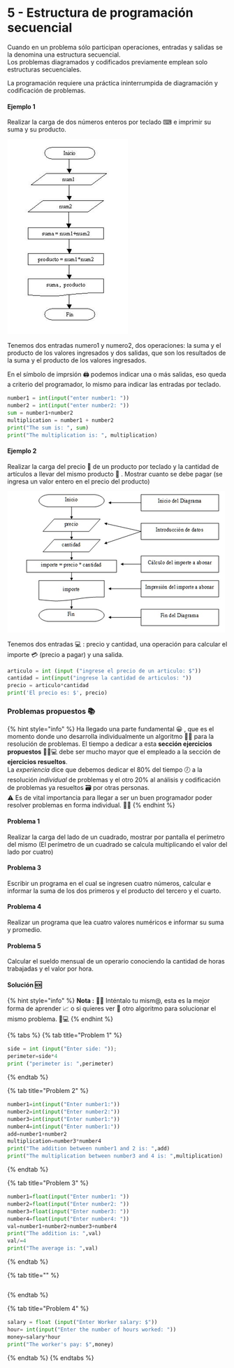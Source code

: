 # 5 - Estructura de programación secuencial

Cuando en un problema sólo participan operaciones, entradas y salidas se la denomina una estructura secuencial.  
Los problemas diagramados y codificados previamente emplean solo estructuras secuenciales.

La programación requiere una práctica ininterrumpida de diagramación y codificación de problemas.

#### Ejemplo 1

Realizar la carga de dos números enteros por teclado ⌨ e imprimir su suma y su producto.

![Diagrama de flujo](.gitbook/assets/image.png)

Tenemos dos entradas numero1 y numero2, dos operaciones: la suma y el producto de los valores ingresados y dos salidas, que son los resultados de la suma y el producto de los valores ingresados. 

En el símbolo de imprsión 🖨 podemos indicar una o más salidas, eso queda a criterio del programador, lo mismo para indicar las entradas por teclado.

```python
number1 = int(input("enter number1: "))
number2 = int(input("enter number2: "))
sum = number1+number2
multiplication = number1 + number2
print("The sum is: ", sum)
print("The multiplication is: ", multiplication)
```

#### Ejemplo 2

Realizar la carga del precio 💸 de un producto por teclado y la cantidad de artículos a llevar del mismo producto 🛒 . Mostrar cuanto se debe pagar \(se ingresa un valor entero en el precio del producto\)

![Diagrama de flujo](.gitbook/assets/image%20%2814%29.png)

Tenemos dos entradas 💻 : precio y cantidad, una operación para calcular el importe 💳 \(precio a pagar\) y una salida.

```python
articulo = int (input ("ingrese el precio de un articulo: $"))
cantidad = int(input("ingrese la cantidad de articulos: "))
precio = articulo*cantidad
print('El precio es: $', precio)
```

### Problemas propuestos 📚 

{% hint style="info" %}
Ha llegado una parte fundamental 😀 , que es el momento donde uno desarrolla individualmente un algoritmo ✍🏾 para la resolución de problemas. El tiempo a dedicar a esta **sección ejercicios propuestos** 👩🏾💻 debe ser mucho mayor que el empleado a la sección de **ejercicios resueltos**.  
 La _experiencia_ dice que debemos dedicar el 80% del tiempo 🕖 a la resolución _individual_ de problemas y el otro 20% al análisis y codificación de problemas ya resueltos 🗃 por otras personas.  
 ⚠ Es de vital importancia para llegar a ser un buen programador poder resolver problemas en forma individual. 💪🏾
{% endhint %}

#### Problema 1

Realizar la carga del lado de un cuadrado, mostrar por pantalla el perímetro del mismo \(El perímetro de un cuadrado se calcula multiplicando el valor del lado por cuatro\) 

#### Problema 3

Escribir un programa en el cual se ingresen cuatro números, calcular e informar la suma de los dos primeros y el producto del tercero y el cuarto.

#### Problema 4

Realizar un programa que lea cuatro valores numéricos e informar su suma y promedio.

#### Problema 5

Calcular el sueldo mensual de un operario conociendo la cantidad de horas trabajadas y el valor por hora.

#### Solución 🆘 

{% hint style="info" %}
**Nota :** 👩🏫 Inténtalo tu mism@, esta es la mejor forma de aprender 📈  o si quieres ver 👀 otro algoritmo para solucionar el mismo problema. 👨💻 
{% endhint %}

{% tabs %}
{% tab title="Problem 1" %}
```python
side = int (input("Enter side: "));
perimeter=side*4
print ("perimeter is: ",perimeter)
```
{% endtab %}

{% tab title="Problem 2" %}
```python
number1=int(input("Enter number1:"))
number2=int(input("Enter number2:"))
number3=int(input("Enter number1:"))
number4=int(input("Enter number1:"))
add=number1+number2
multiplication=number3*number4
print("The addition between number1 and 2 is: ",add)
print("The multiplication between number3 and 4 is: ",multiplication)
```
{% endtab %}

{% tab title="Problem 3" %}
```python
number1=float(input("Enter number1: "))
number2=float(input("Enter number2: "))
number3=float(input("Enter number3: "))
number4=float(input("Enter number4: "))
val=number1+number2+number3+number4
print("The addition is: ",val)
val/=4
print("The average is: ",val)
```
{% endtab %}

{% tab title="" %}
```

```
{% endtab %}

{% tab title="Problem 4" %}
```python
salary = float (input("Enter Worker salary: $"))
hour= int(input("Enter the number of hours worked: "))
money=salary*hour
print("The worker's pay: $",money)
```
{% endtab %}
{% endtabs %}





